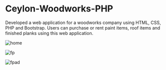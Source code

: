 # Ceylon-Woodworks-PHP
Developed a web application for a woodworks company using HTML, CSS, PHP and Bootstrap. Users can purchase or rent paint items, roof items and finished planks using this web application.

![home](https://github.com/user-attachments/assets/9821a4b0-cb6c-4117-9c36-12f4359823d2)


![fp](https://github.com/user-attachments/assets/75b4fced-d340-452d-a84e-331fefeba8cc)


![fpad](https://github.com/user-attachments/assets/899acef0-1b90-4ca1-be99-438b5243b1b1)
